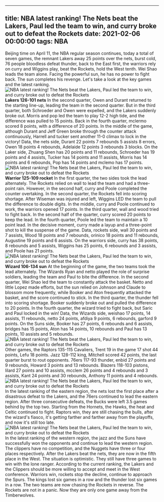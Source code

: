 
---
title: NBA latest ranking! The Nets beat the Lakers, Paul led the team to win, and curry broke out to defeat the Rockets
date: 2021-02-06 00:00:00
tags:  NBA
---
Beijing time on April 11, the NBA regular season continues, today a total of seven games, the remnant Lakers away 25 points over the nets, burst cold, 76 people bloodless defeat thunder, back to the East first, the warriors rely on curry and Wiggins play, beat the Rockets, hold the West tenth. Wei Shao leads the team alone. Facing the powerful sun, he has no power to fight back. The sun completes his revenge. Let's take a look at the key games and the latest ranking.
![NBA latest ranking! The Nets beat the Lakers, Paul led the team to win, and curry broke out to defeat the Rockets](153a14e5-fc9f-4654-912f-f3a8441ac2c1.gif)
**Lakers 126-101 nets**
In the second quarter, Owen and Durant returned to the starting line-up, leading the team in the second quarter. But in the third quarter, both Schroeder and Owen were expelled, and the Lakers suddenly broke out. Morris and pop led the team to play 12-2 high tide, and the difference was pulled to 15 points. Back in the fourth quarter, mclermo scored 8 points, with a difference of 20 points. In the middle of the game, although Durant and Jeff Green broke through the counter attack continuously, Harrell and tucker sent another 11-0 climax to lock in the victory! Data, the nets side, Durant 22 points 7 rebounds 5 assists 8 errors, Owen 18 points 4 rebounds, Adelaide 12 points 3 rebounds 3 blocks. On the Laker side, Zhuang Shen has 20 points and 11 rebounds, Schroeder has 19 points and 4 assists, Tucker has 14 points and 11 assists, Morris has 14 points and 6 rebounds, Pop has 14 points and mclemo has 17 points.
![NBA latest ranking! The Nets beat the Lakers, Paul led the team to win, and curry broke out to defeat the Rockets](c745c067-d48d-45af-874e-dd0b332cfca2.gif)
**Warrior 125-109 rocket**
In the first quarter, the two sides took the lead alternately. The Rockets relied on wall to lead the team and had a three-point rain. However, in the second half, curry and Poole completed the counter overtaking. In the second quarter, the Rockets fell into scoring shortage. After Wiseman was injured and left, Wiggins LED the team to pull the difference to double digits. In the middle, curry and Poole continued to work, the warriors opened 17 points. In the third quarter, wall and wood tried to fight back. In the second half of the quarter, curry scored 20 points to keep the lead. In the fourth quarter, Poole led the team to maintain a 10 point lead. In the decisive moment, curry made a layup and a three-point shot to kill the suspense of the game. Data, rockets side, wall 30 points and 7 assists, Wood 18 points and 7 rebounds, orinico 18 points and 11 rebounds, Augustine 19 points and 6 assists. On the warriors side, curry has 38 points, 8 rebounds and 5 assists, Wiggins has 25 points, 6 rebounds and 3 assists, and Poole has 21 points.
![NBA latest ranking! The Nets beat the Lakers, Paul led the team to win, and curry broke out to defeat the Rockets](51315e7d-8e43-479e-9241-c6ddb3902f8e.gif)
**Wizard 106-134 sun**
At the beginning of the game, the two teams took the lead alternately. The Wizards Ryan and netto played the role of surprise soldiers, leading the team and Paul to bite the difference. In the second quarter, Wei Shao led the team to constantly attack the basket. Netto and little Lopez made efforts, but the sun relied on Johnson and Claude to blossom more frequently, while Booker and Aton frequently attacked the basket, and the score continued to stick. In the third quarter, the thunder fell into scoring shortage. Booker suddenly broke out and pulled the difference to 20 points. In the fourth quarter, the wizard tried to fight back, but Saric and Paul locked in the win! Data, the Wizards side, weishao 17 points, 14 assists, 11 rebounds, netto 24 points, afdiya 9 points, 6 rebounds, garford 9 points. On the Suns side, Booker has 27 points, 6 rebounds and 6 assists, bridges has 15 points, Aton has 14 points, 10 rebounds and Paul has 13 points, 10 assists and 5 rebounds.
![NBA latest ranking! The Nets beat the Lakers, Paul led the team to win, and curry broke out to defeat the Rockets](c3bbcb21-0a04-4848-9e03-bb1e385cbc9a.gif)
Other games, the Raptors 135-115 Cavaliers, Trent 19 in the game 17 shot 44 points, Lefu 18 points. Jazz 128-112 king, Mitchell scored 42 points, the last quarter burst to rout opponents. 76ers 117-93 thunder, enbid 27 points and 9 rebounds, Howard 3 points and 13 rebounds. Blazers 118-103 pistons, lilard 27 points and 10 assists, mcclem 26 points and 4 rebounds and 3 assists, Kant 24 points and 30 rebounds, Anthony 11 points and 4 rebounds.
![NBA latest ranking! The Nets beat the Lakers, Paul led the team to win, and curry broke out to defeat the Rockets](c1e5ecfe-1b72-4469-bfaf-b20563402c06.gif)
In the latest ranking of the eastern region, the nets lost the first place after a disastrous defeat to the Lakers, and the 76ers continued to lead the eastern region. After three consecutive defeats, the Bucks were left 3.5 games behind by the top two. Starting from the Hornets, the Hawks, the heat and Celtic continued to fight. Raptors win, they are still chasing the bulls, after the wizard's fiasco, it's getting farther and farther away from the playoffs, and now it's still too late.
![NBA latest ranking! The Nets beat the Lakers, Paul led the team to win, and curry broke out to defeat the Rockets](eacfeff6-b1ce-4dc1-89c7-180e457c9fb1.gif)
In the latest ranking of the western region, the jazz and the Suns have successfully won the opponents and continue to lead the western region. The clippers have no competition, and the Nuggets have three or four places respectively. After the Lakers beat the nets, they are now in the fifth place in the West. The situation is optimistic. They still have three games to win with the lone ranger. According to the current ranking, the Lakers and the Clippers should be more willing to accept and meet in the West conference. Warriors win, rockets stop the decline, continue to approach the Spurs. The kings lost six games in a row and the thunder lost six games in a row. The two teams are now chasing the Rockets in reverse. The Rockets are not in a panic. Now they are only one game away from the Timberwolves.